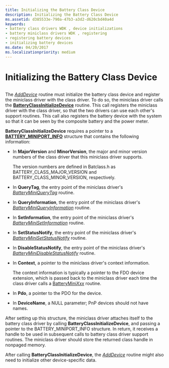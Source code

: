 ```yaml
---
title: Initializing the Battery Class Device
description: Initializing the Battery Class Device
ms.assetid: d385533e-790a-47b3-a3d2-d620cbd40a4d
keywords:
- battery class drivers WDK , device initializations
- battery miniclass drivers WDK , registering
- registering battery devices
- initializing battery devices
ms.date: 04/20/2017
ms.localizationpriority: medium
---
```


# Initializing the Battery Class Device


## <span id="ddk_initializing_the_battery_class_device_dg"></span><span id="DDK_INITIALIZING_THE_BATTERY_CLASS_DEVICE_DG"></span>


The [*AddDevice*](https://docs.microsoft.com/windows-hardware/drivers/ddi/wdm/nc-wdm-driver_add_device) routine must initialize the battery class device and register the miniclass driver with the class driver. To do so, the miniclass driver calls the [**BatteryClassInitializeDevice**](https://docs.microsoft.com/windows/desktop/api/batclass/nf-batclass-batteryclassinitializedevice) routine. This call registers the miniclass driver with the class driver, so that the two drivers can use each other's support routines. This call also registers the battery device with the system so that it can be seen by the composite battery and the power meter.

**BatteryClassInitializeDevice** requires a pointer to a [**BATTERY\_MINIPORT\_INFO**](https://docs.microsoft.com/windows/desktop/api/batclass/ns-batclass-battery_miniport_info) structure that contains the following information:

-   In **MajorVersion** and **MinorVersion**, the major and minor version numbers of the class driver that this miniclass driver supports.

    The version numbers are defined in Batclass.h as BATTERY\_CLASS\_MAJOR\_VERSION and BATTERY\_CLASS\_MINOR\_VERSION, respectively.

-   In **QueryTag**, the entry point of the miniclass driver's [*BatteryMiniQueryTag*](https://docs.microsoft.com/windows/desktop/api/batclass/nc-batclass-bclass_query_tag_callback) routine.

-   In **QueryInformation**, the entry point of the miniclass driver's [*BatteryMiniQueryInformation*](https://docs.microsoft.com/windows/desktop/api/batclass/nc-batclass-bclass_query_information_callback) routine.

-   In **SetInformation**, the entry point of the miniclass driver's [*BatteryMiniSetInformation*](https://docs.microsoft.com/windows/desktop/api/batclass/nc-batclass-bclass_set_information_callback) routine.

-   In **SetStatusNotify**, the entry point of the miniclass driver's [*BatteryMiniSetStatusNotify*](https://docs.microsoft.com/windows/desktop/api/batclass/nc-batclass-bclass_set_status_notify_callback) routine.

-   In **DisableStatusNotify**, the entry point of the miniclass driver's [*BatteryMiniDisableStatusNotify*](https://docs.microsoft.com/windows/desktop/api/batclass/nc-batclass-bclass_disable_status_notify_callback) routine.

-   In **Context**, a pointer to the miniclass driver's context information.

    The context information is typically a pointer to the FDO device extension, which is passed back to the miniclass driver each time the class driver calls a [BatteryMini*Xxx*](https://docs.microsoft.com/windows-hardware/drivers/ddi/_battery/) routine.

-   In **Pdo**, a pointer to the PDO for the device.

-   In **DeviceName**, a NULL parameter; PnP devices should not have names.

After setting up this structure, the miniclass driver attaches itself to the battery class driver by calling **BatteryClassInitializeDevice**, and passing a pointer to the BATTERY\_MINIPORT\_INFO structure. In return, it receives a handle to be used in subsequent calls to battery class driver support routines. The miniclass driver should store the returned class handle in nonpaged memory.

After calling **BatteryClassInitializeDevice**, the [*AddDevice*](https://docs.microsoft.com/windows-hardware/drivers/ddi/wdm/nc-wdm-driver_add_device) routine might also need to initialize other device-specific data.

 

 




